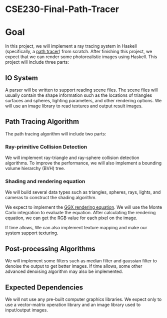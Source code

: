 # CSE230-Final-Path-Tracer

# Goal

In this project, we will implement a ray tracing system in Haskell (specifically, a [path tracer](https://en.wikipedia.org/wiki/Path_tracing)) from scratch. After finishing this project, we expect that we can render some photorealistic images using Haskell. This project will include three parts:

## IO System

A parser will be written to support reading scene files. The scene files will usually contain the shape information such as the locations of triangles surfaces and spheres, lighting parameters, and other rendering options. We will use an image library to read textures and output result images.

## Path Tracing Algorithm

The path tracing algorithm will include two parts:

### Ray-primitive Collision Detection

We will implement ray-triangle and ray-sphere collision detection algorithms. To improve the performance, we will also implement a bounding volume hierarchy (BVH) tree.

### Shading and rendering equation

We will build several data types such as triangles, spheres, rays, lights, and cameras to construct the shading algorithm.

We expect to implement the [GGX rendering equation](https://www.cs.cornell.edu/~srm/publications/EGSR07-btdf.pdf). We will use the Monte Carlo integration to evaluate the equation. After calculating the rendering equation, we can get the RGB value for each pixel on the image. 

If time allows, We can also implement texture mapping and make our system support texturing.

## Post-processing Algorithms

We will implement some filters such as median filter and gaussian filter to denoise the output to get better images. If time allows, some other advanced denoising algorithm may also be implemented.


## Expected Dependencies

We will not use any pre-built computer graphics libraries. We expect only to use a vector-matrix operation library and an image library used to input/output images.